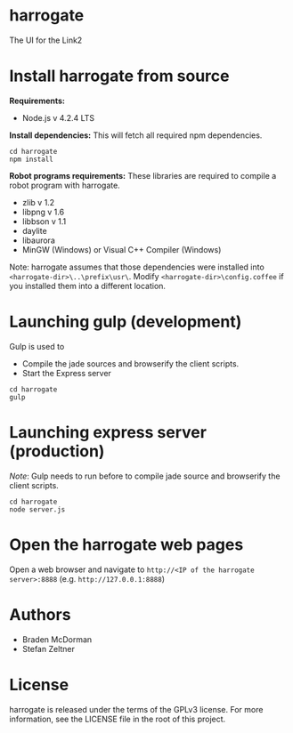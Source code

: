 harrogate
=========

The UI for the Link2

Install harrogate from source
=============================
**Requirements:**

* Node.js v 4.2.4 LTS

**Install dependencies:**
This will fetch all required npm dependencies.

	cd harrogate
	npm install

**Robot programs requirements:**
These libraries are required to compile a robot program with harrogate.

* zlib v 1.2
* libpng v 1.6
* libbson v 1.1
* daylite
* libaurora
* MinGW (Windows) or Visual C++ Compiler (Windows)


Note: harrogate assumes that those dependencies were installed into `<harrogate-dir>\..\prefix\usr\`.
Modify `<harrogate-dir>\config.coffee` if you installed them into a different location.

Launching gulp (development)
============================

Gulp is used to
* Compile the jade sources and browserify the client scripts.
* Start the Express server

```
cd harrogate
gulp
```

Launching express server (production)
=====================================

*Note*: Gulp needs to run before to compile jade source and browserify the client scripts.

	cd harrogate
	node server.js

Open the harrogate web pages
============================
Open a web browser and navigate to `http://<IP of the harrogate server>:8888` (e.g. `http://127.0.0.1:8888`)

Authors
=======

* Braden McDorman
* Stefan Zeltner

License
=======
harrogate is released under the terms of the GPLv3 license. For more information, see the LICENSE file in the root of this project.
